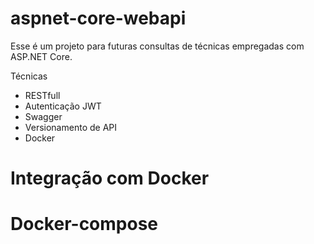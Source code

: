 # aspnet-core-webapi

Esse é um projeto para futuras consultas de técnicas empregadas com ASP.NET Core.

Técnicas

* RESTfull
* Autenticação JWT
* Swagger
* Versionamento de API
* Docker

# Integração com Docker


# Docker-compose